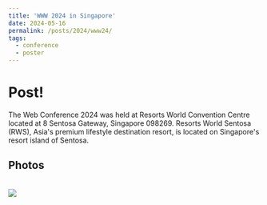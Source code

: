 ```yaml
---
title: 'WWW 2024 in Singapore'
date: 2024-05-16
permalink: /posts/2024/www24/
tags:
  - conference
  - poster
---
```


Post!
======
The Web Conference 2024 was held at Resorts World Convention Centre located at 8 Sentosa Gateway, Singapore 098269. Resorts World Sentosa (RWS), Asia's premium lifestyle destination resort, is located on Singapore's resort island of Sentosa.

Photos
------
<br/><img src='/images/500x300.png'>
